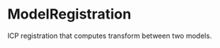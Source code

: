 ModelRegistration
============================

ICP registration that computes transform between two models.
